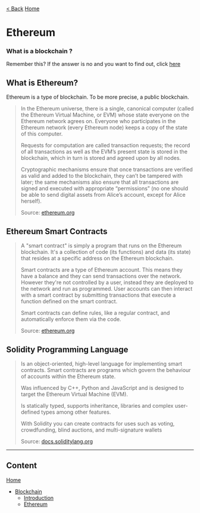 [< Back](./Blockchain.md) [Home](../README.md)

# Ethereum

### What is a blockchain ?

Remember this? If the answer is no and you want to find out, click [here](./Introduction.md)

## What is Ethereum?

Ethereum is a type of blockchain. To be more precise, a public blockchain.

> In the Ethereum universe, there is a single, canonical computer (called the Ethereum Virtual Machine, or EVM) whose state everyone on the Ethereum network agrees on. Everyone who participates in the Ethereum network (every Ethereum node) keeps a copy of the state of this computer.​
>
> Requests for computation are called transaction requests; the record of all transactions as well as the EVM’s present state is stored in the blockchain, which in turn is stored and agreed upon by all nodes.​
>
> Cryptographic mechanisms ensure that once transactions are verified as valid and added to the blockchain, they can’t be tampered with later; the same mechanisms also ensure that all transactions are signed and executed with appropriate “permissions” (no one should be able to send digital assets from Alice’s account, except for Alice herself).​
>
> Source: [ethereum.org](https://ethereum.org/en/developers/docs/intro-to-ethereum/)

## Ethereum Smart Contracts

> A "smart contract" is simply a program that runs on the Ethereum blockchain. It's a collection of code (its functions) and data (its state) that resides at a specific address on the Ethereum blockchain.​
>
> Smart contracts are a type of Ethereum account. This means they have a balance and they can send transactions over the network. However they're not controlled by a user, instead they are deployed to the network and run as programmed. User accounts can then interact with a smart contract by submitting transactions that execute a function defined on the smart contract. ​
>
> Smart contracts can define rules, like a regular contract, and automatically enforce them via the code.
>
> Source: [ethereum.org](https://ethereum.org/en/developers/docs/smart-contracts/)

## Solidity Programming Language

> Is an object-oriented, high-level language for implementing smart contracts. Smart contracts are programs which govern the behaviour of accounts within the Ethereum state.​
>
> Was influenced by C++, Python and JavaScript and is designed to target the Ethereum Virtual Machine (EVM).​
>
> Is statically typed, supports inheritance, libraries and complex user-defined types among other features.​
>
> With Solidity you can create contracts for uses such as voting, crowdfunding, blind auctions, and multi-signature wallets
>
> Source: [docs.soliditylang.org](https://docs.soliditylang.org/​)

---

## Content

[Home](../README.md)

-   [Blockchain](./Blockchain.md)
    -   [Introduction](./Introduction.md)
    -   [Ethereum](./Ethereum.md)
